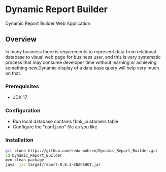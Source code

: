 # Dynamic Report Builder
Dynamic Report Builder Web Application

## Overview
In many business there is requirements to represent data from relational database to visual web page 
for business user, and this is very systematic process that may consume developer time without learning 
or achieving something new.Dynamic display of a data base query will help very much on that.

### Prerequisites
- JDK 17

### Configuration
- Run local database contains fbnk_customers table
- Configure the "conf.json" file as you like

### Installation
   ```bash
   git clone https://github.com/reda-mohsen/Dynamic_Report_Builder.git
   cd Dynamic_Report_Builder
   mvn clean package
   java -jar target/report-0.0.1-SNAPSHOT.jar

